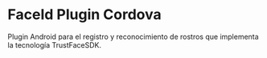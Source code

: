 # FaceId Plugin Cordova

Plugin Android para el registro y reconocimiento de rostros que implementa la tecnología TrustFaceSDK.